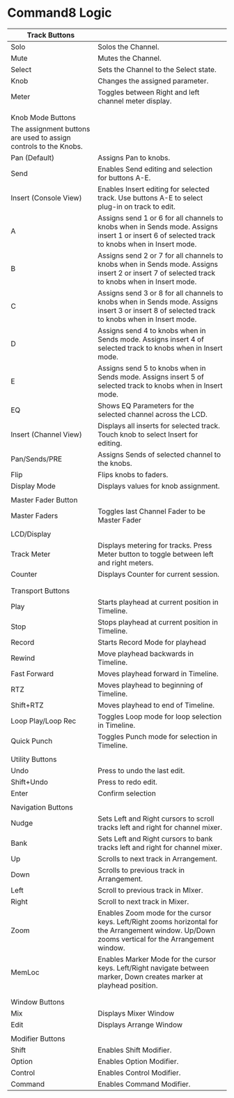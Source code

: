 # Command8 Logic

| Track Buttons |  |
|---|---|
| Solo | Solos the Channel. |
| Mute | Mutes the Channel. |
| Select | Sets the Channel to the Select state. |
| Knob | Changes the assigned parameter. |
| Meter | Toggles between Right and left channel meter display. |
|  |  |
|  |  |
| Knob Mode Buttons |  |
| The assignment buttons are used to assign controls to the Knobs. |  |
| Pan (Default) | Assigns Pan to knobs. |
| Send | Enables Send editing and selection for buttons A-E. |
| Insert (Console View) | Enables Insert editing for selected track. Use buttons A-E to select plug-in on track to edit. |
| A | Assigns send 1 or 6 for all channels to knobs when in Sends mode. Assigns insert 1 or insert 6 of selected track to knobs when in Insert mode. |
| B | Assigns send 2 or 7 for all channels to knobs when in Sends mode. Assigns insert 2 or insert 7 of selected track to knobs when in Insert mode. |
| C | Assigns send 3 or 8 for all channels to knobs when in Sends mode. Assigns insert 3 or insert 8 of selected track to knobs when in Insert mode. |
| D | Assigns send 4 to knobs when in Sends mode. Assigns insert 4 of selected track to knobs when in Insert mode. |
| E | Assigns send 5 to knobs when in Sends mode. Assigns insert 5 of selected track to knobs when in Insert mode. |
| EQ | Shows EQ Parameters for the selected channel across the LCD. |
| Insert (Channel View) | Displays all inserts for selected track. Touch knob to select Insert for editing. |
| Pan/Sends/PRE | Assigns Sends of selected channel to the knobs. |
| Flip | Flips knobs to faders. |
| Display Mode | Displays values for knob assignment. |
|  |  |
| Master Fader Button |  |
| Master Faders | Toggles last Channel Fader to be Master Fader |
|  |  |
| LCD/Display |  |
| Track Meter | Displays metering for tracks. Press Meter button to toggle between left and right meters. |
| Counter | Displays Counter for current session. |
|  |  |
|  |  |
| Transport Buttons |  |
| Play | Starts playhead at current position in Timeline. |
| Stop | Stops playhead at current position in Timeline. |
| Record | Starts Record Mode for playhead |
| Rewind | Move playhead backwards in Timeline. |
| Fast Forward | Moves playhead forward in Timeline. |
| RTZ | Moves playhead to beginning of Timeline. |
| Shift+RTZ | Moves playhead to end of Timeline. |
| Loop Play/Loop Rec | Toggles Loop mode for loop selection in Timeline. |
| Quick Punch | Toggles Punch mode for selection in Timeline. |
|  |  |
| Utility Buttons |  |
| Undo | Press to undo the last edit. |
| Shift+Undo | Press to redo edit. |
| Enter | Confirm selection |
|  |  |
| Navigation Buttons |  |
| Nudge | Sets Left and Right cursors to scroll tracks left and right for channel mixer. |
| Bank | Sets Left and Right cursors to bank tracks left and right for channel mixer. |
| Up | Scrolls to next track in Arrangement. |
| Down | Scrolls to previous track in Arrangement. |
| Left | Scroll to previous track in MIxer. |
| Right | Scroll to next track in Mixer. |
| Zoom | Enables Zoom mode for the cursor keys. Left/Right zooms horizontal for the Arrangement window. Up/Down zooms vertical for the Arrangement window. |
| MemLoc | Enables Marker Mode for the cursor keys. Left/Right navigate between marker, Down creates marker at playhead position. |
|  |  |
|  |  |
| Window Buttons |  |
| Mix | Displays Mixer Window |
| Edit | Displays Arrange Window |
|  |  |
| Modifier Buttons |  |
| Shift | Enables Shift Modifier. |
| Option | Enables Option Modifier. |
| Control | Enables Control Modifier. |
| Command | Enables Command Modifier. |
